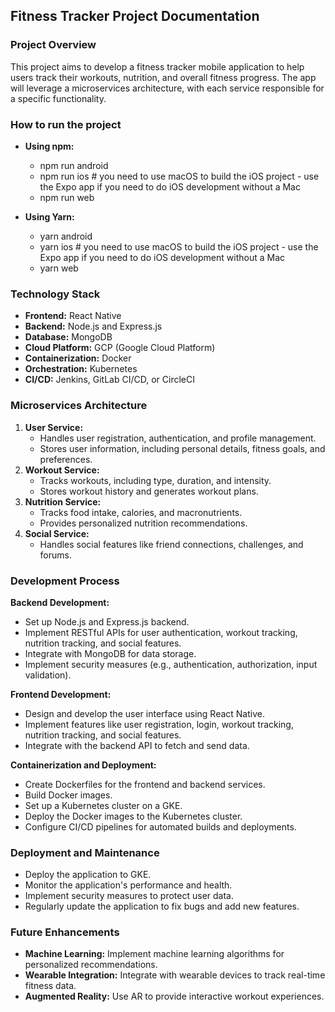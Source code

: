 ## **Fitness Tracker Project Documentation**

### **Project Overview**

This project aims to develop a fitness tracker mobile application to help users track their workouts, nutrition, and overall fitness progress. The app will leverage a microservices architecture, with each service responsible for a specific functionality.

### **How to run the project**

- **Using npm:**

  - npm run android
  - npm run ios # you need to use macOS to build the iOS project - use the Expo app if you need to do iOS development without a Mac
  - npm run web

- **Using Yarn:**
  - yarn android
  - yarn ios # you need to use macOS to build the iOS project - use the Expo app if you need to do iOS development without a Mac
  - yarn web

### **Technology Stack**

- **Frontend:** React Native
- **Backend:** Node.js and Express.js
- **Database:** MongoDB
- **Cloud Platform:** GCP (Google Cloud Platform)
- **Containerization:** Docker
- **Orchestration:** Kubernetes
- **CI/CD:** Jenkins, GitLab CI/CD, or CircleCI

### **Microservices Architecture**

1. **User Service:**
   - Handles user registration, authentication, and profile management.
   - Stores user information, including personal details, fitness goals, and preferences.
2. **Workout Service:**
   - Tracks workouts, including type, duration, and intensity.
   - Stores workout history and generates workout plans.
3. **Nutrition Service:**
   - Tracks food intake, calories, and macronutrients.
   - Provides personalized nutrition recommendations.
4. **Social Service:**
   - Handles social features like friend connections, challenges, and forums.

### **Development Process**

**Backend Development:**

- Set up Node.js and Express.js backend.
- Implement RESTful APIs for user authentication, workout tracking, nutrition tracking, and social features.
- Integrate with MongoDB for data storage.
- Implement security measures (e.g., authentication, authorization, input validation).

**Frontend Development:**

- Design and develop the user interface using React Native.
- Implement features like user registration, login, workout tracking, nutrition tracking, and social features.
- Integrate with the backend API to fetch and send data.

**Containerization and Deployment:**

- Create Dockerfiles for the frontend and backend services.
- Build Docker images.
- Set up a Kubernetes cluster on a GKE.
- Deploy the Docker images to the Kubernetes cluster.
- Configure CI/CD pipelines for automated builds and deployments.

### **Deployment and Maintenance**

- Deploy the application to GKE.
- Monitor the application's performance and health.
- Implement security measures to protect user data.
- Regularly update the application to fix bugs and add new features.

### **Future Enhancements**

- **Machine Learning:** Implement machine learning algorithms for personalized recommendations.
- **Wearable Integration:** Integrate with wearable devices to track real-time fitness data.
- **Augmented Reality:** Use AR to provide interactive workout experiences.
